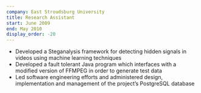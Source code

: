 ```yaml
---
company: East Stroudsburg University
title: Research Assistant
start: June 2009
end: May 2010
display_order: -20
---
```

- Developed a Steganalysis framework for detecting hidden signals in videos using machine learning techniques
- Developed a fault tolerant Java program which interfaces with a modified version of FFMPEG in order to generate test data
- Led software engineering efforts and administered design, implementation and management of the project’s PostgreSQL database
